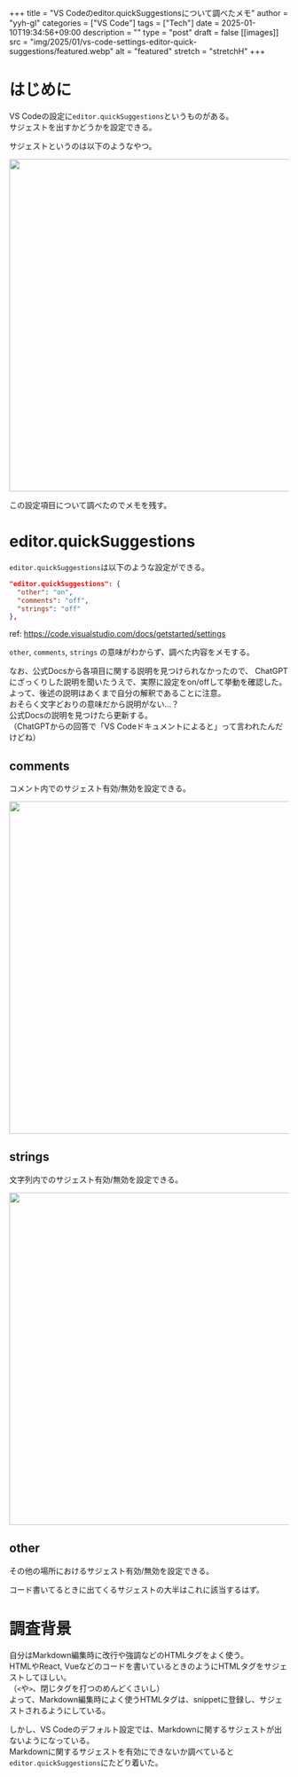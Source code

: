 <!-- textlint-disable -->

+++
title = "VS Codeのeditor.quickSuggestionsについて調べたメモ"
author = "yyh-gl"
categories = ["VS Code"]
tags = ["Tech"]
date = 2025-01-10T19:34:56+09:00
description = ""
type = "post"
draft = false
[[images]]
  src = "img/2025/01/vs-code-settings-editor-quick-suggestions/featured.webp"
  alt = "featured"
  stretch = "stretchH"
+++

<!-- textlint-enable -->

# はじめに

VS Codeの設定に`editor.quickSuggestions`というものがある。<br>
サジェストを出すかどうかを設定できる。

サジェストというのは以下のようなやつ。

<img src="https://tech.yyh-gl.dev/img/2025/01/vs-code-settings-editor-quick-suggestions/suggest.webp" width="600">

この設定項目について調べたのでメモを残す。


# editor.quickSuggestions

`editor.quickSuggestions`は以下のような設定ができる。

```json
"editor.quickSuggestions": {
  "other": "on",
  "comments": "off",
  "strings": "off"
},
```
ref: https://code.visualstudio.com/docs/getstarted/settings

`other`, `comments`, `strings` の意味がわからず、調べた内容をメモする。

なお、公式Docsから各項目に関する説明を見つけられなかったので、
ChatGPTにざっくりした説明を聞いたうえで、実際に設定をon/offして挙動を確認した。<br>
よって、後述の説明はあくまで自分の解釈であることに注意。<br>
おそらく文字どおりの意味だから説明がない…？<br>
公式Docsの説明を見つけたら更新する。<br>
（ChatGPTからの回答で「VS Codeドキュメントによると」って言われたんだけどね）

## comments

コメント内でのサジェスト有効/無効を設定できる。

<img src="https://tech.yyh-gl.dev/img/2025/01/vs-code-settings-editor-quick-suggestions/suggest_in_comment.webp" width="600">

## strings

文字列内でのサジェスト有効/無効を設定できる。

<img src="https://tech.yyh-gl.dev/img/2025/01/vs-code-settings-editor-quick-suggestions/suggest_in_strings.webp" width="600">

## other

その他の場所におけるサジェスト有効/無効を設定できる。

コード書いてるときに出てくるサジェストの大半はこれに該当するはず。


# 調査背景

自分はMarkdown編集時に改行や強調などのHTMLタグをよく使う。<br>
HTMLやReact, Vueなどのコードを書いているときのようにHTMLタグをサジェストしてほしい。<br>
（`<`や`>`、閉じタグを打つのめんどくさいし）<br>
よって、Markdown編集時によく使うHTMLタグは、snippetに登録し、サジェストされるようにしている。

しかし、VS Codeのデフォルト設定では、Markdownに関するサジェストが出ないようになっている。<br>
Markdownに関するサジェストを有効にできないか調べていると`editor.quickSuggestions`にたどり着いた。
